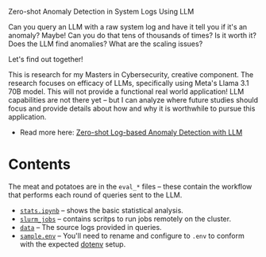 Zero-shot Anomaly Detection in System Logs Using LLM

Can you query an LLM with a raw system log and have it tell you if it's an anomaly? Maybe! Can you do that tens of thousands of times? Is it worth it? Does the LLM find anomalies? What are the scaling issues?

Let's find out together!

This is research for my Masters in Cybersecurity, creative component. The research focuses on efficacy of LLMs, specifically using Meta's Llama 3.1 70B model. This will not provide a functional real world application! LLM capabilities are not there yet – but I can analyze where future studies should focus and provide details about how and why it is worthwhile to pursue this application.

* Read more here: [Zero-shot Log-based Anomaly Detection with LLM](paper/Zero-shot%20Log-based%20Anomaly%20Detection%20with%20LLM.pdf)

# Contents

The meat and potatoes are in the `eval_*` files – these contain the workflow that performs each round of queries sent to the LLM.

* [`stats.ipynb`](./stats.ipynb) – shows the basic statistical analysis.
* [`slurm_jobs`](./slurm_jobs/) – contains scritps to run jobs remotely on the cluster.
* [`data`](./data) – The source logs provided in queries.
* [`sample.env`](./sample.env) – You'll need to rename and configure to `.env` to conform with the expected [dotenv](https://configu.com/blog/dotenv-managing-environment-variables-in-node-python-php-and-more/) setup.
